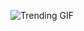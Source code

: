 
<!-- GIF_SECTION -->
![Trending GIF](https://media3.giphy.com/media/v1.Y2lkPThiYjIxNzcyOTE3aXN1b2hyeDhzMTMwaGk4ZzcyOGwza2U2NDc4cTM2eTZ1bjl2cyZlcD12MV9naWZzX3NlYXJjaCZjdD1n/3oEjHGr1Fhz0kyv8Ig/giphy.gif)
<!-- END_GIF_SECTION -->
